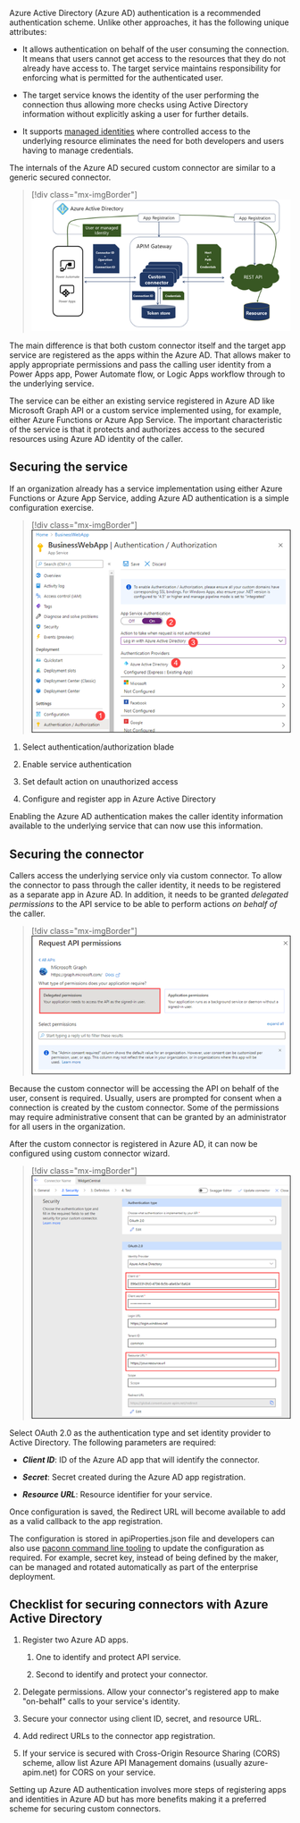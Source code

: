 Azure Active Directory (Azure AD) authentication is a recommended authentication scheme. Unlike other approaches, it has the following unique attributes:

-   It allows authentication on behalf of the user consuming the connection. It means that users cannot get access to the resources that they do not already have access to. The target service maintains responsibility for enforcing what is permitted for the authenticated user.

-   The target service knows the identity of the user performing the connection thus allowing more checks using Active Directory information without explicitly asking a user for further details.

-   It supports [managed identities](https://docs.microsoft.com/azure/active-directory/managed-identities-azure-resources/overview/?azure-portal=true) where controlled access to the underlying resource eliminates the need for both developers and users having to manage credentials.

The internals of the Azure AD secured custom connector are similar to a generic secured connector.

> [!div class="mx-imgBorder"]
> [![Custom connector secured with Active Azure Directory authentication.](../media/internals-custom-connectors.png)](../media/internals-custom-connectors.png#lightbox)

The main difference is that both custom connector itself and the target app service are registered as the apps within the Azure AD. That allows maker to apply appropriate permissions and pass the calling user identity from a Power Apps app, Power Automate flow, or Logic Apps workflow through to the underlying service.

The service can be either an existing service registered in Azure AD like Microsoft Graph API or a custom service implemented using, for example, either Azure Functions or Azure App Service. The important characteristic of the service is that it protects and authorizes access to the secured resources using Azure AD identity of the caller.

## Securing the service

If an organization already has a service implementation using either Azure Functions or Azure App Service, adding Azure AD authentication is a simple configuration exercise.

> [!div class="mx-imgBorder"]
> [![Steps to enable Azure AD authentication for the existing Azure App Service](../media/authentication-steps.png)](../media/authentication-steps.png#lightbox)

1.  Select authentication/authorization blade

1.  Enable service authentication

1.  Set default action on unauthorized access

1.  Configure and register app in Azure Active Directory

Enabling the Azure AD authentication makes the caller identity information available to the underlying service that can now use this information.

## Securing the connector

Callers access the underlying service only via custom connector. To allow the connector to pass through the caller identity, it needs to be registered as a separate app in Azure AD. In addition, it needs to be granted *delegated permissions* to the API service to be able to perform actions *on behalf of* the caller.

> [!div class="mx-imgBorder"]
> [![Azure registered app permission grant screen emphasizing the delegated permissions required for a custom connector.](../media/delegated-permissions.png)](../media/delegated-permissions.png#lightbox)

Because the custom connector will be accessing the API on behalf of the user, consent is required. Usually, users are prompted for consent when a connection is created by the custom connector. Some of the permissions may require administrative consent that can be granted by an administrator for all users in the organization.

After the custom connector is registered in Azure AD, it can now be configured using custom connector wizard.

> [!div class="mx-imgBorder"]
> [![Screenshot of the security configuration screen with Azure Active Directory selected as an authentication option.](../media/custom-connector-wizard.png)](../media/custom-connector-wizard.png#lightbox)

Select OAuth 2.0 as the authentication type and set identity provider to Active Directory. The following parameters are required:

-   ***Client ID***: ID of the Azure AD app that will identify the connector.

-   ***Secret***: Secret created during the Azure AD app registration.

-   ***Resource URL***: Resource identifier for your service.

Once configuration is saved, the Redirect URL will become available to add as a valid callback to the app registration.

The configuration is stored in apiProperties.json file and developers can also use [paconn command line tooling](https://docs.microsoft.com/connectors/custom-connectors/paconn-cli/?azure-portal=true) to update the configuration as required. For example, secret key, instead of being defined by the maker, can be managed and rotated automatically as part of the enterprise deployment.

## Checklist for securing connectors with Azure Active Directory

1.  Register two Azure AD apps.

    1.  One to identify and protect API service.

    1.  Second to identify and protect your connector.

1.  Delegate permissions. Allow your connector's registered app to make "on-behalf" calls to your service's identity.

1.  Secure your connector using client ID, secret, and resource URL.

1.  Add redirect URLs to the connector app registration.

1.  If your service is secured with Cross-Origin Resource Sharing (CORS) scheme, allow list Azure API Management domains (usually azure-apim.net) for CORS on your service.

Setting up Azure AD authentication involves more steps of registering apps and identities in Azure AD but has more benefits making it a preferred scheme for securing custom connectors.